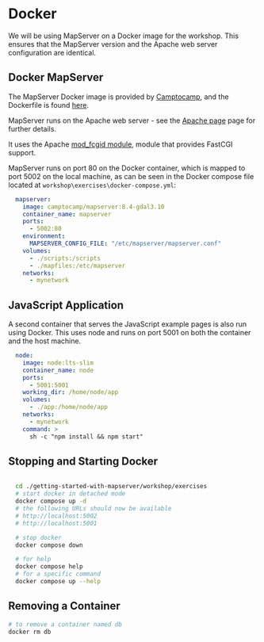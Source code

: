 # Docker

We will be using MapServer on a Docker image for the workshop. This ensures that the MapServer version and the Apache web server configuration are identical.

## Docker MapServer

The MapServer Docker image is provided by [Camptocamp](https://github.com/camptocamp/docker-mapserver), and the Dockerfile is found [here](https://github.com/camptocamp/docker-mapserver/blob/master/Dockerfile). 

MapServer runs on the Apache web server - see the [Apache page](../advanced/apache.md) page for further details. 

It uses the Apache [mod_fcgid module](https://httpd.apache.org/mod_fcgid/), module that provides FastCGI support.

MapServer runs on port 80 on the Docker container, which is mapped to port 5002 on the local machine, as can be seen in the Docker compose file
located at `workshop\exercises\docker-compose.yml`:

```yaml
  mapserver:
    image: camptocamp/mapserver:8.4-gdal3.10
    container_name: mapserver
    ports:
      - 5002:80
    environment:
      MAPSERVER_CONFIG_FILE: "/etc/mapserver/mapserver.conf"
    volumes:
      - ./scripts:/scripts
      - ./mapfiles:/etc/mapserver
    networks:
      - mynetwork
```

## JavaScript Application

A second container that serves the JavaScript example pages is also run using Docker. This uses node and runs on port 5001 on both the container and the host machine.

```yaml
  node:
    image: node:lts-slim
    container_name: node
    ports:
      - 5001:5001
    working_dir: /home/node/app
    volumes:
      - ./app:/home/node/app
    networks:
      - mynetwork
    command: >
      sh -c "npm install && npm start"
```

## Stopping and Starting Docker

```bash

  cd ./getting-started-with-mapserver/workshop/exercises
  # start docker in detached mode
  docker compose up -d
  # the following URLs should now be available
  # http://localhost:5002
  # http://localhost:5001

  # stop docker
  docker compose down

  # for help
  docker compose help
  # for a specific command
  docker compose up --help
```


## Removing a Container

```bash
# to remove a container named db
docker rm db
```
